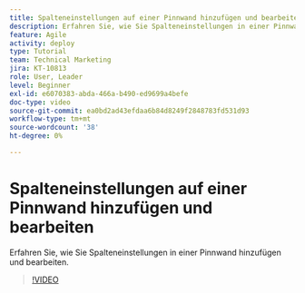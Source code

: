 ```yaml
---
title: Spalteneinstellungen auf einer Pinnwand hinzufügen und bearbeiten
description: Erfahren Sie, wie Sie Spalteneinstellungen in einer Pinnwand hinzufügen und bearbeiten.
feature: Agile
activity: deploy
type: Tutorial
team: Technical Marketing
jira: KT-10813
role: User, Leader
level: Beginner
exl-id: e6070383-abda-466a-b490-ed9699a4befe
doc-type: video
source-git-commit: ea0bd2ad43efdaa6b84d8249f2848783fd531d93
workflow-type: tm+mt
source-wordcount: '38'
ht-degree: 0%

---
```


# Spalteneinstellungen auf einer Pinnwand hinzufügen und bearbeiten

Erfahren Sie, wie Sie Spalteneinstellungen in einer Pinnwand hinzufügen und bearbeiten.

>[!VIDEO](https://video.tv.adobe.com/v/347332/?quality=12&learn=on)
